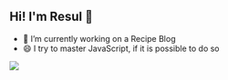 ## Hi! I'm Resul 👋


<!--
**resul-elezi/resul-elezi** is a ✨ _special_ ✨ repository because its `README.md` (this file) appears on your GitHub profile.

Here are some ideas to get you started:

- 🔭 I’m currently working on ...

- 👯 I’m looking to collaborate on ...
- 🤔 I’m looking for help with ...
- 💬 Ask me about ...
- 📫 How to reach me: ...
- 😄 Pronouns: ...
- ⚡ Fun fact: ...
-->
- 🔭 I’m currently working on a Recipe Blog
- 😄 I try to master JavaScript, if it is possible to do so


![](https://komarev.com/ghpvc/?username=resul-elezi&abbreviated=true&style=for-the-badge&color=45BDED)



